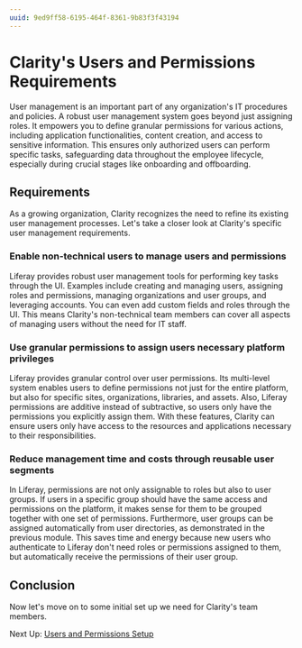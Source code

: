 ```yaml
---
uuid: 9ed9ff58-6195-464f-8361-9b83f3f43194
---
```

# Clarity's Users and Permissions Requirements

User management is an important part of any organization's IT procedures and policies. A robust user management system goes beyond just assigning roles. It empowers you to define granular permissions for various actions, including application functionalities, content creation, and access to sensitive information. This ensures only authorized users can perform specific tasks, safeguarding data throughout the employee lifecycle, especially during crucial stages like onboarding and offboarding.

## Requirements

As a growing organization, Clarity recognizes the need to refine its existing user management processes. Let's take a closer look at Clarity's specific user management requirements.

### Enable non-technical users to manage users and permissions

Liferay provides robust user management tools for performing key tasks through the UI. Examples include creating and managing users, assigning roles and permissions, managing organizations and user groups, and leveraging accounts. You can even add custom fields and roles through the UI. This means Clarity's non-technical team members can cover all aspects of managing users without the need for IT staff.

### Use granular permissions to assign users necessary platform privileges

Liferay provides granular control over user permissions. Its multi-level system enables users to define permissions not just for the entire platform, but also for specific sites, organizations, libraries, and assets. Also, Liferay permissions are additive instead of subtractive, so users only have the permissions you explicitly assign them. With these features, Clarity can ensure users only have access to the resources and applications necessary to their responsibilities.

### Reduce management time and costs through reusable user segments

In Liferay, permissions are not only assignable to roles but also to user groups. If users in a specific group should have the same access and permissions on the platform, it makes sense for them to be grouped together with one set of permissions. Furthermore, user groups can be assigned automatically from user directories, as demonstrated in the previous module. This saves time and energy because new users who authenticate to Liferay don't need roles or permissions assigned to them, but automatically receive the permissions of their user group.

## Conclusion

Now let's move on to some initial set up we need for Clarity's team members.

Next Up: [Users and Permissions Setup](./users-and-permissions-setup.md)
